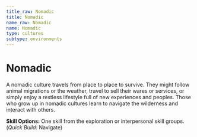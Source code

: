 ```yaml
---
title_raw: Nomadic
title: Nomadic
name_raw: Nomadic
name: Nomadic
type: cultures
subtype: environments
---
```


# Nomadic

A nomadic culture travels from place to place to survive. They might follow animal migrations or the weather, travel to sell their wares or services, or simply enjoy a restless lifestyle full of new experiences and peoples. Those who grow up in nomadic cultures learn to navigate the wilderness and interact with others.

**Skill Options:** One skill from the exploration or interpersonal skill groups. (*Quick Build:* Navigate)
